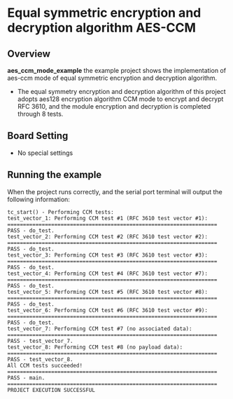 # Equal symmetric encryption and decryption algorithm AES-CCM

## Overview

**aes_ccm_mode_example** the example project shows the implementation of aes-ccm mode of equal symmetric encryption and decryption algorithm.
- The equal symmetry encryption and decryption algorithm of this project adopts aes128 encryption algorithm CCM mode to encrypt and decrypt RFC 3610, and the module encryption and decryption is completed through 8 tests.

## Board Setting

- No special settings

## Running the example

When the project runs correctly, and the serial port terminal will output the following information:
```console
tc_start() - Performing CCM tests:
test_vector_1: Performing CCM test #1 (RFC 3610 test vector #1):
===================================================================
PASS - do_test.
test_vector_2: Performing CCM test #2 (RFC 3610 test vector #2):
===================================================================
PASS - do_test.
test_vector_3: Performing CCM test #3 (RFC 3610 test vector #3):
===================================================================
PASS - do_test.
test_vector_4: Performing CCM test #4 (RFC 3610 test vector #7):
===================================================================
PASS - do_test.
test_vector_5: Performing CCM test #5 (RFC 3610 test vector #8):
===================================================================
PASS - do_test.
test_vector_6: Performing CCM test #6 (RFC 3610 test vector #9):
===================================================================
PASS - do_test.
test_vector_7: Performing CCM test #7 (no associated data):
===================================================================
PASS - test_vector_7.
test_vector_8: Performing CCM test #8 (no payload data):
===================================================================
PASS - test_vector_8.
All CCM tests succeeded!
===================================================================
PASS - main.
===================================================================
PROJECT EXECUTION SUCCESSFUL
```
